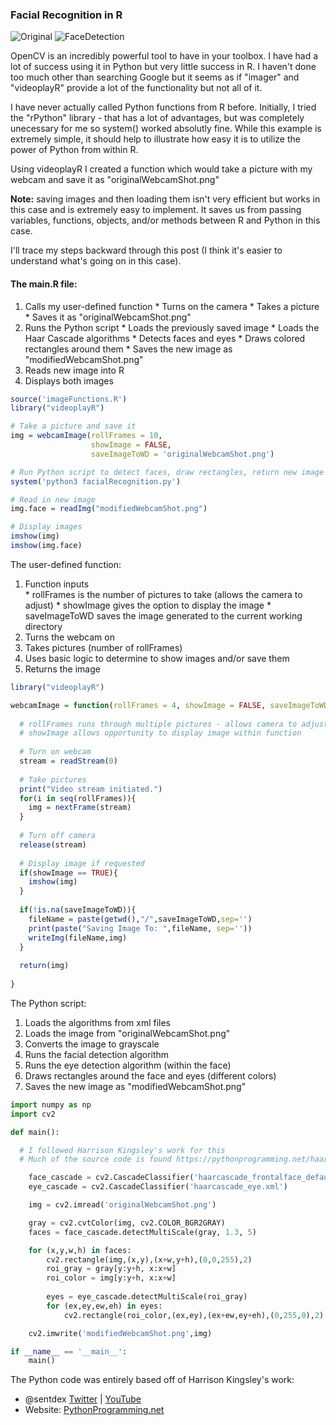 ### Facial Recognition in R

![Original](originalWebcamShot.png) ![FaceDetection](modifiedWebcamShot.png)

OpenCV is an incredibly powerful tool to have in your toolbox. I have had a lot of success using it in Python but very little success in R. I haven't done too much other than searching Google but it seems as if "imager" and "videoplayR" provide a lot of the functionality but not all of it.  

I have never actually called Python functions from R before. Initially, I tried the "rPython" library - that has a lot of advantages, but was completely unecessary for me so system() worked absolutly fine. While this example is extremely simple, it should help to illustrate how easy it is to utilize the power of Python from within R.  

Using videoplayR I created a function which would take a picture with my webcam and save it as "originalWebcamShot.png"  

**Note:** saving images and then loading them isn't very efficient but works in this case and is extremely easy to implement. It saves us from passing variables, functions, objects, and/or methods between R and Python in this case.    

I'll trace my steps backward through this post (I think it's easier to understand what's going on in this case).  

#### The main.R file:  

  1. Calls my user-defined function 
    * Turns on the camera
    * Takes a picture
    * Saves it as "originalWebcamShot.png"
  2. Runs the Python script 
    * Loads the previously saved image
    * Loads the Haar Cascade algorithms
    * Detects faces and eyes
    * Draws colored rectangles around them
    * Saves the new image as "modifiedWebcamShot.png"
  3. Reads new image into R
  4. Displays both images  



```r
source('imageFunctions.R')
library("videoplayR")

# Take a picture and save it
img = webcamImage(rollFrames = 10, 
                  showImage = FALSE,
                  saveImageToWD = 'originalWebcamShot.png')

# Run Python script to detect faces, draw rectangles, return new image
system('python3 facialRecognition.py')

# Read in new image
img.face = readImg("modifiedWebcamShot.png")

# Display images
imshow(img)
imshow(img.face)
```
  

The user-defined function:  

  1. Function inputs  
    * rollFrames is the number of pictures to take (allows the camera to adjust)
    * showImage gives the option to display the image
    * saveImageToWD saves the image generated to the current working directory
  2. Turns the webcam on
  3. Takes pictures (number of rollFrames)
  4. Uses basic logic to determine to show images and/or save them
  5. Returns the image




```r
library("videoplayR")

webcamImage = function(rollFrames = 4, showImage = FALSE, saveImageToWD = NA){
  
  # rollFrames runs through multiple pictures - allows camera to adjust
  # showImage allows opportunity to display image within function
  
  # Turn on webcam
  stream = readStream(0)
  
  # Take pictures
  print("Video stream initiated.")
  for(i in seq(rollFrames)){
    img = nextFrame(stream)
  }
  
  # Turn off camera
  release(stream)
  
  # Display image if requested
  if(showImage == TRUE){
    imshow(img)
  }
  
  if(!is.na(saveImageToWD)){
    fileName = paste(getwd(),"/",saveImageToWD,sep='')
    print(paste("Saving Image To: ",fileName, sep=''))
    writeImg(fileName,img)
  }
  
  return(img)
  
}
```


The Python script:

  1. Loads the algorithms from xml files
  2. Loads the image from "originalWebcamShot.png"
  3. Converts the image to grayscale
  4. Runs the facial detection algorithm
  5. Runs the eye detection algorithm (within the face)
  6. Draws rectangles around the face and eyes (different colors)
  7. Saves the new image as "modifiedWebcamShot.png"



```python
import numpy as np
import cv2

def main():

  # I followed Harrison Kingsley's work for this
  # Much of the source code is found https://pythonprogramming.net/haar-cascade-face-eye-detection-python-opencv-tutorial/

	face_cascade = cv2.CascadeClassifier('haarcascade_frontalface_default.xml')
	eye_cascade = cv2.CascadeClassifier('haarcascade_eye.xml')

	img = cv2.imread('originalWebcamShot.png')

	gray = cv2.cvtColor(img, cv2.COLOR_BGR2GRAY)
	faces = face_cascade.detectMultiScale(gray, 1.3, 5)

	for (x,y,w,h) in faces:
	    cv2.rectangle(img,(x,y),(x+w,y+h),(0,0,255),2)
	    roi_gray = gray[y:y+h, x:x+w]
	    roi_color = img[y:y+h, x:x+w]
	    
	    eyes = eye_cascade.detectMultiScale(roi_gray)
	    for (ex,ey,ew,eh) in eyes:
	        cv2.rectangle(roi_color,(ex,ey),(ex+ew,ey+eh),(0,255,0),2)

	cv2.imwrite('modifiedWebcamShot.png',img)

if __name__ == '__main__':
	main()
```

The Python code was entirely based off of Harrison Kingsley's work:  

  * @sentdex [Twitter](https://twitter.com/Sentdex) | [YouTube](https://www.youtube.com/sentdex)
  * Website: [PythonProgramming.net](https://pythonprogramming.net/haar-cascade-face-eye-detection-python-opencv-tutorial/)
